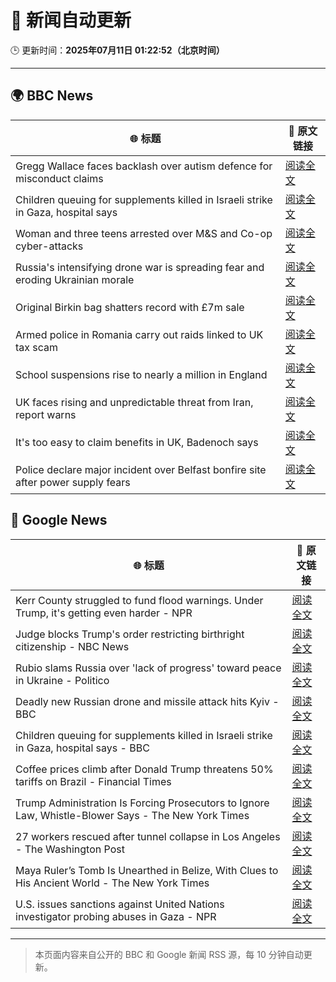 # 🧠 新闻自动更新

🕒 更新时间：**2025年07月11日 01:22:52（北京时间）**

---

## 🌍 BBC News

| 🌐 标题 | 🔗 原文链接 |
|--------|-------------|
| Gregg Wallace faces backlash over autism defence for misconduct claims | [阅读全文](https://www.bbc.com/news/articles/cx24lxl85wyo) |
| Children queuing for supplements killed in Israeli strike in Gaza, hospital says | [阅读全文](https://www.bbc.com/news/articles/c4gd01g1gxro) |
| Woman and three teens arrested over M&S and Co-op cyber-attacks | [阅读全文](https://www.bbc.com/news/articles/cwykgrv374eo) |
| Russia's intensifying drone war is spreading fear and eroding Ukrainian morale | [阅读全文](https://www.bbc.com/news/articles/c0m8gn7grn2o) |
| Original Birkin bag shatters record with £7m sale | [阅读全文](https://www.bbc.com/news/articles/cly8zvexp42o) |
| Armed police in Romania carry out raids linked to UK tax scam | [阅读全文](https://www.bbc.com/news/articles/cp867gjmn25o) |
| School suspensions rise to nearly a million in England | [阅读全文](https://www.bbc.com/news/articles/c784ezdmnp4o) |
| UK faces rising and unpredictable threat from Iran, report warns | [阅读全文](https://www.bbc.com/news/articles/c98wjzj4jlpo) |
| It's too easy to claim benefits in UK, Badenoch says | [阅读全文](https://www.bbc.com/news/articles/c80p1gdvyggo) |
| Police declare major incident over Belfast bonfire site after power supply fears | [阅读全文](https://www.bbc.com/news/articles/ckgly189qd7o) |

## 📰 Google News

| 🌐 标题 | 🔗 原文链接 |
|--------|-------------|
| Kerr County struggled to fund flood warnings. Under Trump, it's getting even harder - NPR | [阅读全文](https://news.google.com/rss/articles/CBMihgFBVV95cUxNOXJIcVNTRkdOWE1mN0hZcklncDU5VTVyZnUweWxha01SWWJ3S3pkQlVjLU1GcE16VE1MZDdhZ0FWQmdDOEtFcHZSanlDZkNrUkQwOFotM2tRX3JiZ0pZY3JEQ0lqSUxOQnFhSXB1MXBqVG1hOWdkSVVsTG5HRno1c2VQcUxOQQ?oc=5) |
| Judge blocks Trump's order restricting birthright citizenship - NBC News | [阅读全文](https://news.google.com/rss/articles/CBMirAFBVV95cUxNQTlwVWxsUi15TFdNeFhFd2I4Y2xwbGV6RGdoSVNqclBUcE8wR1h0eUxlMlU5MFgwSm8xMk13UjZZeDZjdW5abENCWmNiM0NGMTdOdWliZlh1eGpSYm9rdE1PXzNHRUF6SlNIYzBxdmNUOHhidnNlbUw2WjBiOEtRT2xRMnJOaDVZb2dYNWw5TDM2cVdlemNKaDNtQ1NFWk1SajNwYmh1cElxeDlf0gFWQVVfeXFMTTF2bHNRMDZUM2JKZW84S3ZDVEhRUVR2bGFXOGF3OVlhR1JRM1VUUE4tV0I4aXUxN1hVNUs2ZDQxbWNNM2lubUc0OXRaTEFfSnNhVGtOLUE?oc=5) |
| Rubio slams Russia over 'lack of progress' toward peace in Ukraine - Politico | [阅读全文](https://news.google.com/rss/articles/CBMihgFBVV95cUxPN09weVRTVVBMYXIwSUhFWlFtRlJDQTh2SnJCSHB4c3FnS3VORGw0UnVDU0ZxRDlnYVh1YjFJSDlON1lycTR2NnB0MVB0d3piX2thaG5wMVlNdXZWbE5ka28zZ090S0dlOTYyejdaQmNYMTlTSGF3S1N3c0RxSWo1WnJ4Rnh2UQ?oc=5) |
| Deadly new Russian drone and missile attack hits Kyiv - BBC | [阅读全文](https://news.google.com/rss/articles/CBMiWkFVX3lxTE1uUWpYNnZrQWxnS0ZUelVxczBwWHpZbWY1dlFpVkpGSElEZUpXUENwejNEQldpQl9TQndFV3p6Nm83NUFPcDZ5cnROS2FDcWpSWmFlZDRGU1lSd9IBX0FVX3lxTFBOVnluSmhUdjRVVkoxQmxSRG50MEdJcjFHNFp5YURMNGg5bTRkYmZkYlMwNlk3UVUyeEQwMi1JUS1HT3pHTGN4QUNubmg0NjIxUF9WS0JEdXFFLWstR3Jj?oc=5) |
| Children queuing for supplements killed in Israeli strike in Gaza, hospital says - BBC | [阅读全文](https://news.google.com/rss/articles/CBMiWkFVX3lxTE1yZGd0c0FlSmZ1bEdRblZqdmVPMHB3bjhiS1BqelF0Zk05UDMtVko5WDduQUlVUDhFZjRPZ2otbXVuT05OTXVtb3Z3b21UQmdlTjVFdElCM1djd9IBX0FVX3lxTE9GMFQ0VGJqcVVnVDlrUm9tcnk0WlVFZUZwbUNLLWZaUExBWXZHdWdZcG5yYi1HbDJkSkUxTElnd2lfLW90dFlvaEpJWXRnUU1wNGtEZUVLQjFEY05DLVBz?oc=5) |
| Coffee prices climb after Donald Trump threatens 50% tariffs on Brazil - Financial Times | [阅读全文](https://news.google.com/rss/articles/CBMicEFVX3lxTE9KS1Z0eVpMQjJFWk9NYW1obmxJX2NkUVBIbG01WEk0NEFvVzFHYThNSXZKc3FQUDFMTU5LNkZLMmZ6aVR1M3hxemFHckoyOTU1N2IyVUgwWHZuenNIb2g5U3ZlM09QdGxMMThmMWpkR3c?oc=5) |
| Trump Administration Is Forcing Prosecutors to Ignore Law, Whistle-Blower Says - The New York Times | [阅读全文](https://news.google.com/rss/articles/CBMiowFBVV95cUxNRDRDS3VZZGd6c21Fa3JPNnd4cmJ2SkxWNE9JMzNKZ2EtWlBzZzNkMVVkbHEzcTVmZExtNFY1UzVjNDFjQkdHUHlfTVM4amlEQW51Y0I5WW4zeFVVMnNCdWpWMzFLTGdtX0NORGZod1VjR0xfZEZ3a25YSHBIanptWDJKSEg1aFUxSWx3R3BMX0U3N25lalJldGxsVFFVZEF3LTdz?oc=5) |
| 27 workers rescued after tunnel collapse in Los Angeles - The Washington Post | [阅读全文](https://news.google.com/rss/articles/CBMikgFBVV95cUxPY2pjSUhveDFucFVnQ3VvSWVlVHRCTnpYYUQyZy0tUTFvMzF3NXp2R2dFdGdSbXMzRTVDOEozdU5NZ0ZkS3RXVFZMRzdLcEdieW1kSUl1MjlndzVIbklmSGNvdWNJV09tZ3lFSms0MDB5Tm4tNG1CUFJJQnk0UU0tQlhwNGdqbkFaNjhLSGQ2dEZoQQ?oc=5) |
| Maya Ruler’s Tomb Is Unearthed in Belize, With Clues to His Ancient World - The New York Times | [阅读全文](https://news.google.com/rss/articles/CBMihgFBVV95cUxPVFJQX25JNGc0YVVVTm1rUkZ2bVVNRjVGc3NCMXZDZ2xqWFgzUHIxRXBEaFVmUTRJRGlHR1Rxa05RcmNrR1lkZnFrZUxYaExaVl9sTWl1TmJMMThfTEktUmhyTDhsTnJEdzUwUmp0S3hLU1dHVm9oSWpJUzNlWkY5QlRscG5NZw?oc=5) |
| U.S. issues sanctions against United Nations investigator probing abuses in Gaza - NPR | [阅读全文](https://news.google.com/rss/articles/CBMimwFBVV95cUxOcU95aGZBQTR0UXRpb1NzdUlEQmlpUmhwYXlJWWVYTHZLTk9JMTdWUC1DaUpHQkNBQmZENzFnZnpKV1ZGcGh2ZmhzUWw1UENwM2dGUzU3RkVzMnpfdWFaSktIa3JtX2phRkVpd2p5QmYzQTRmNFR0Tk9GWVBXUC1DaTJOX0l6dkFRbmcxMHlVXzRHM1JEeWhfV0w0OA?oc=5) |

---
> 本页面内容来自公开的 BBC 和 Google 新闻 RSS 源，每 10 分钟自动更新。